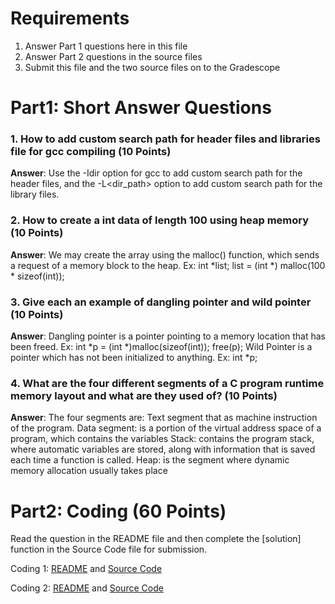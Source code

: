 # Requirements

1. Answer Part 1 questions here in this file
2. Answer Part 2 questions in the source files
3. Submit this file and the two source files on to the Gradescope

# Part1: Short Answer Questions

### 1. How to add custom search path for header files and libraries file for gcc compiling (10 Points)

**Answer**: Use the -Idir option for gcc to add custom search path for the header files, and
            the -L<dir_path> option to add custom search path for the library files.
            

### 2. How to create a int data of length 100 using heap memory (10 Points)

**Answer**: We may create the array using the malloc() function, which sends a request of a 
            memory block to the heap. Ex: 
            int *list;
            list = (int *) malloc(100 * sizeof(int));

### 3. Give each an example of dangling pointer and wild pointer (10 Points)

**Answer**: Dangling pointer is a pointer pointing to a memory location that has been freed. 
            Ex: int *p = (int *)malloc(sizeof(int));
                free(p);
            Wild Pointer is a pointer which has not been initialized to anything.
            Ex: int *p;

### 4. What are the four different segments of a C program runtime memory layout and what are they used of? (10 Points)

**Answer**: The four segments are: Text segment that as machine instruction of the program.
            Data segment: is a portion of the virtual address space of a program, which 
            contains the variables
            Stack: contains the program stack, where automatic variables are stored, along 
            with information that is saved each time a function is called.
            Heap: is the segment where dynamic memory allocation usually takes place

# Part2: Coding  (60 Points)

Read the question in the README file and then complete the [solution] function
in the Source Code file for submission.

Coding 1: [README](coding_1.MD) and [Source Code](coding_1.c)

Coding 2: [README](coding_2.MD) and [Source Code](coding_2.c)
